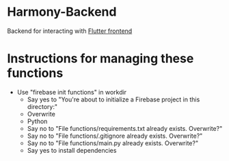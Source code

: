 # Harmony-Backend
Backend for interacting with [Flutter frontend](https://github.com/goobGoblin/Harmony)

# Instructions for managing these functions

- Use "firebase init functions" in workdir
    - Say yes to "You're about to initialize a Firebase project in this directory:"
    - Overwrite
    - Python
    - Say no to "File functions/requirements.txt already exists. Overwrite?"
    - Say no to "File functions/.gitignore already exists. Overwrite?"
    - Say no to "File functions/main.py already exists. Overwrite?"
    - Say yes to install dependencies
